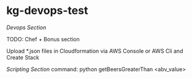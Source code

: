 # kg-devops-test

_Devops Section_

TODO: Chef + Bonus section

Upload *.json files in Cloudformation via AWS Console or AWS Cli and Create Stack


_Scripting Section_
command: python getBeersGreaterThan <abv_value>

